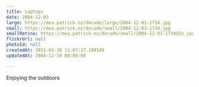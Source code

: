 ```yaml
---
title: Laptops
date: 2004-12-03
large: https://mea.patrick.nz/decade/large/2004-12-03-1734.jpg
small: https://mea.patrick.nz/decade/small/2004-12-03-1734.jpg
smallRetina: https://mea.patrick.nz/decade/small/2004-12-03-1734@2x.jpg
flickrUrl: null
photoId: null
createdAt: 2011-01-30 11:07:17.199149
updatedAt: 2004-12-18 08:08:08

---
```

Enjoying the outdoors
